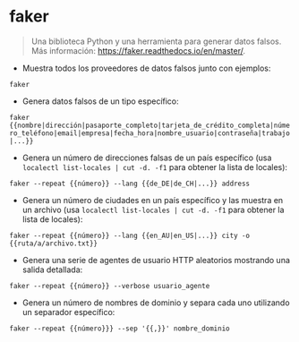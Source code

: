 # faker

> Una biblioteca Python y una herramienta para generar datos falsos.
> Más información: <https://faker.readthedocs.io/en/master/>.

- Muestra todos los proveedores de datos falsos junto con ejemplos:

`faker`

- Genera datos falsos de un tipo específico:

`faker {{nombre|dirección|pasaporte_completo|tarjeta_de_crédito_completa|número_teléfono|email|empresa|fecha_hora|nombre_usuario|contraseña|trabajo|...}}`

- Genera un número de direcciones falsas de un país específico (usa `localectl list-locales | cut -d. -f1` para obtener la lista de locales):

`faker --repeat {{número}} --lang {{de_DE|de_CH|...}} address`

- Genera un número de ciudades en un país específico y las muestra en un archivo (usa `localectl list-locales | cut -d. -f1` para obtener la lista de locales):

`faker --repeat {{número}} --lang {{en_AU|en_US|...}} city -o {{ruta/a/archivo.txt}}`

- Genera una serie de agentes de usuario HTTP aleatorios mostrando una salida detallada:

`faker --repeat {{número}} --verbose usuario_agente`

- Genera un número de nombres de dominio y separa cada uno utilizando un separador específico:

`faker --repeat {{número}}} --sep '{{,}}' nombre_dominio`
